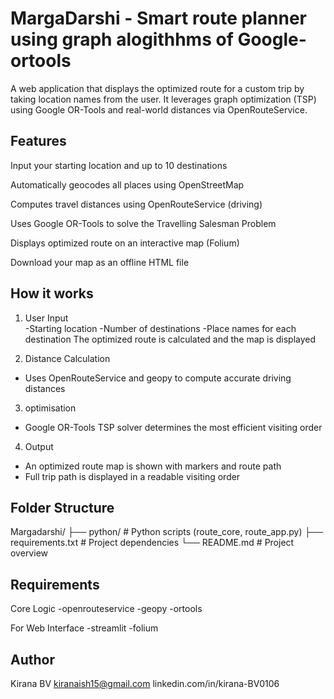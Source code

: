 # MargaDarshi - Smart route planner using graph alogithhms of Google-ortools 

A web application that displays the optimized route for a custom trip by taking location names from the user. It leverages graph optimization (TSP) using Google OR-Tools and real-world distances via OpenRouteService.

## Features
Input your starting location and up to 10 destinations

Automatically geocodes all places using OpenStreetMap

Computes travel distances using OpenRouteService (driving)

Uses Google OR-Tools to solve the Travelling Salesman Problem

 Displays optimized route on an interactive map (Folium)

 Download your map as an offline HTML file

## How it works
1. User Input  
-Starting location
-Number of destinations
-Place names for each destination
The optimized route is calculated and the map is displayed  

2. Distance Calculation  
- Uses OpenRouteService and geopy to compute accurate driving distances

3. optimisation
- Google OR-Tools TSP solver determines the most efficient visiting order

4. Output  
- An optimized route map is shown with markers and route path
- Full trip path is displayed in a readable visiting order


## Folder Structure

Margadarshi/
├── python/ # Python scripts (route_core, route_app.py)
├── requirements.txt # Project dependencies
└── README.md # Project overview

## Requirements
 Core Logic
-openrouteservice
-geopy
-ortools

For Web Interface
-streamlit
-folium


## Author
Kirana BV
kiranaish15@gmail.com
linkedin.com/in/kirana-BV0106
